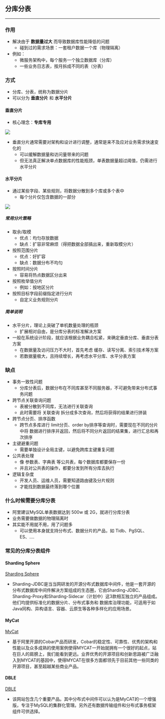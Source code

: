## 分库分表

---

### 作用

- 解决由于 **数据量过大** 而导致数据库性能降低的问题
    - 碰到过的需求场景：一套租户数据一个库（物理隔离）
- 例如：
    - 微服务架构中，每个服务一个独立数据库（分库）
    - 一些业务日志表，按月拆成不同的表（分表）

### 方式

- 分库、分表，统称为数据分片
- 可以分为 **垂直分片** 和 **水平分片**

#### 垂直分片

- 核心理念：**专库专用**

![](https://note.youdao.com/yws/public/resource/df15b9a4c400815870b14a58c25dbb8f/A4F4BCF99FE14CFAA2369831CEBF3EE6?ynotemdtimestamp=1631241134004)

- 垂直分片通常需要对架构和设计进行调整，通常是来不及应对业务需求快速变化的
    - 可以缓解数据量和访问量带来的问题
    - 但无法真正解决单点数据库的性能瓶颈，单表数据量超过阈值，仍需进行水平分片

#### 水平分片

- 通过某些字段、某些规则，将数据分散到多个库或多个表中
    - 每个分片仅包含数据的一部分

![](https://note.youdao.com/yws/public/resource/df15b9a4c400815870b14a58c25dbb8f/6D10185AFA11449A926275338E4E2A31?ynotemdtimestamp=1631241134004)

##### 常用分片策略

- 取余/取模
    - 优点：均匀存放数据
    - 缺点：扩容非常麻烦（得把数据全部搞出来，重新取模分片）
- 按照范围分片
    - 优点：好扩容
    - 缺点：数据分布不均匀
- 按照时间分片
    - 容易将热点数据区分出来
- 按照枚举值分片
    - 例如：按地区分片
- 按照目标字段前缀指定进行分片
    - 自定义业务规则分片

##### 简单说明

- 水平分片，理论上突破了单机数量处理的瓶颈
    - 扩展相对自由，是分库分表的标准解决方案
- 一般在系统设计阶段，就应该根据业务耦合松紧，来确定垂直分库、垂直分表方案
    - 在数据量及访问压力不大时，首先考虑 缓存、读写分离、索引技术等方案
    - 若数据量极大，且持续增长，再考虑水平分库、水平分表方案

### 缺点

- 事务一致性问题
    - 分库分表后，数据分布在不同库甚至不同服务器，不可避免带来分布式事务问题
- 跨节点关联查询问题
    - 表被分散到不同库，无法进行关联查询
    - 此时需要将 关联查询 拆分成多次查询，然后将获得的结果进行拼装
- 跨节点分页、排序函数
    - 跨节点多库进行 limit分页、order by排序等查询时，需要现在不同的分片中将 数据进行排序并返回，然后将不同分片返回的结果集，进行汇总和再次排序
- 主键避重问题
    - 需要单独设计全局主键，以避免跨库主键重复问题
- 公共表处理
    - 像 参数表、字典表 等公共表，每个数据库都要保存一份
    - 并且对公共表的操作，都要分发到所有分库去执行
- 逻辑复杂度
    - 开发人员、运维人员，需要知道路由键及分片规则
    - 才能找到数据最终落到哪个位置

### 什么时候需要分库分表

- 阿里建议MySQL单表数据达到 500w 或 2G，就进行分库分表
- 业务需要做数据的物理隔离时
- 其实能不用就不用，用了问题多
    - 可以使用本身就支持分布式、数据分片的产品，如 Tidb、PgSQL、ES、....


### 常见的分库分表组件

#### Sharding Sphere

[Sharding Sphere](https://shardingsphere.apache.org/document/current/cn/overview/)

- Sharding-JDBC是当当网研发的开源分布式数据库中间件，他是一套开源的分布式数据库中间件解决方案组成的生态圈，它由Sharding-JDBC、Sharding-Proxy和Sharding-Sidecar（计划中）这3款相互独立的产品组成。 他们均提供标准化的数据分片、分布式事务和 数据库治理功能，可适用于如Java同构、异构语言、容器、云原生等各种多样化的应用场景。

#### MyCat

[MyCat](http://www.mycat.org.cn/)

- 基于阿里开源的Cobar产品而研发，Cobar的稳定性、可靠性、优秀的架构和性能以及众多成熟的使用案例使得MYCAT一开始就拥有一个很好的起点，站在巨人的肩膀上，我们能看到更远。业界优秀的开源项目和创新思路被广泛融入到MYCAT的基因中，使得MYCAT在很多方面都领先于目前其他一些同类的开源项目，甚至超越某些商业产品。

#### DBLE

[DBLE](https://opensource.actionsky.com/)

- 该网站包含几个重要产品。其中分布式中间件可以认为是MyCAT的一个增强版，专注于MySQL的集群化管理。另外还有数据传输组件和分布式事务框架组件可供选择。





